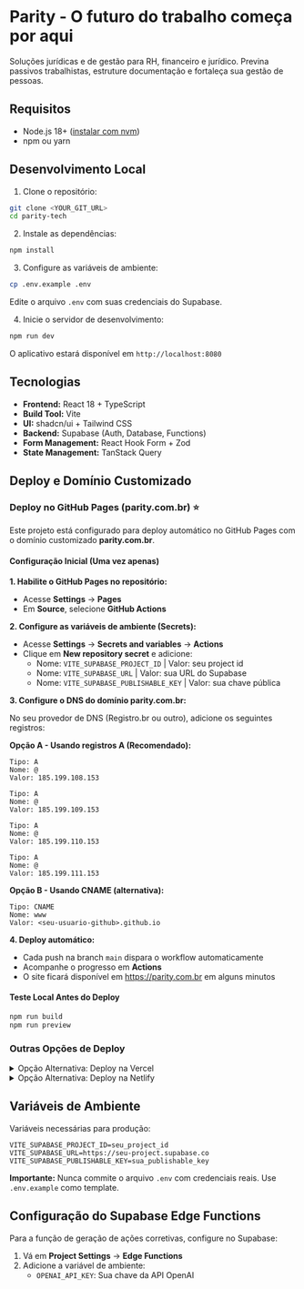 # Parity - O futuro do trabalho começa por aqui

Soluções jurídicas e de gestão para RH, financeiro e jurídico. Previna passivos trabalhistas, estruture documentação e fortaleça sua gestão de pessoas.

## Requisitos

- Node.js 18+ ([instalar com nvm](https://github.com/nvm-sh/nvm#installing-and-updating))
- npm ou yarn

## Desenvolvimento Local

1. Clone o repositório:
```sh
git clone <YOUR_GIT_URL>
cd parity-tech
```

2. Instale as dependências:
```sh
npm install
```

3. Configure as variáveis de ambiente:
```sh
cp .env.example .env
```
Edite o arquivo `.env` com suas credenciais do Supabase.

4. Inicie o servidor de desenvolvimento:
```sh
npm run dev
```

O aplicativo estará disponível em `http://localhost:8080`

## Tecnologias

- **Frontend:** React 18 + TypeScript
- **Build Tool:** Vite
- **UI:** shadcn/ui + Tailwind CSS
- **Backend:** Supabase (Auth, Database, Functions)
- **Form Management:** React Hook Form + Zod
- **State Management:** TanStack Query

## Deploy e Domínio Customizado

### Deploy no GitHub Pages (parity.com.br) ⭐

Este projeto está configurado para deploy automático no GitHub Pages com o domínio customizado **parity.com.br**.

#### Configuração Inicial (Uma vez apenas)

**1. Habilite o GitHub Pages no repositório:**
   - Acesse **Settings** → **Pages**
   - Em **Source**, selecione **GitHub Actions**

**2. Configure as variáveis de ambiente (Secrets):**
   - Acesse **Settings** → **Secrets and variables** → **Actions**
   - Clique em **New repository secret** e adicione:
     - Nome: `VITE_SUPABASE_PROJECT_ID` | Valor: seu project id
     - Nome: `VITE_SUPABASE_URL` | Valor: sua URL do Supabase
     - Nome: `VITE_SUPABASE_PUBLISHABLE_KEY` | Valor: sua chave pública

**3. Configure o DNS do domínio parity.com.br:**

   No seu provedor de DNS (Registro.br ou outro), adicione os seguintes registros:

   **Opção A - Usando registros A (Recomendado):**
   ```
   Tipo: A
   Nome: @
   Valor: 185.199.108.153

   Tipo: A
   Nome: @
   Valor: 185.199.109.153

   Tipo: A
   Nome: @
   Valor: 185.199.110.153

   Tipo: A
   Nome: @
   Valor: 185.199.111.153
   ```

   **Opção B - Usando CNAME (alternativa):**
   ```
   Tipo: CNAME
   Nome: www
   Valor: <seu-usuario-github>.github.io
   ```

**4. Deploy automático:**
   - Cada push na branch `main` dispara o workflow automaticamente
   - Acompanhe o progresso em **Actions**
   - O site ficará disponível em https://parity.com.br em alguns minutos

#### Teste Local Antes do Deploy

```sh
npm run build
npm run preview
```

### Outras Opções de Deploy

<details>
<summary>Opção Alternativa: Deploy na Vercel</summary>

1. Instale a CLI da Vercel:
```sh
npm i -g vercel
```

2. Faça login e deploy:
```sh
vercel login
vercel
```

3. Configure as variáveis de ambiente na dashboard da Vercel
4. Configure seu domínio customizado em **Settings** → **Domains**
</details>

<details>
<summary>Opção Alternativa: Deploy na Netlify</summary>

1. Instale a CLI da Netlify:
```sh
npm i -g netlify-cli
```

2. Faça login e deploy:
```sh
netlify login
netlify deploy --prod
```

3. Configure as variáveis de ambiente em **Site settings** → **Environment variables**
4. Configure domínio customizado em **Domain settings**
</details>

## Variáveis de Ambiente

Variáveis necessárias para produção:

```env
VITE_SUPABASE_PROJECT_ID=seu_project_id
VITE_SUPABASE_URL=https://seu-project.supabase.co
VITE_SUPABASE_PUBLISHABLE_KEY=sua_publishable_key
```

**Importante:** Nunca commite o arquivo `.env` com credenciais reais. Use `.env.example` como template.

## Configuração do Supabase Edge Functions

Para a função de geração de ações corretivas, configure no Supabase:

1. Vá em **Project Settings** → **Edge Functions**
2. Adicione a variável de ambiente:
   - `OPENAI_API_KEY`: Sua chave da API OpenAI
